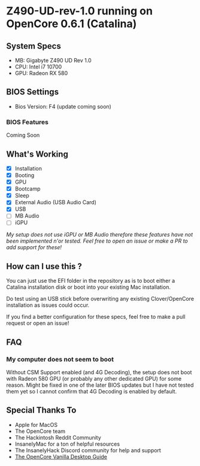 # Z490-UD-rev-1.0 running on OpenCore 0.6.1 (Catalina)
## System Specs

- MB: Gigabyte Z490 UD Rev 1.0
- CPU: Intel i7 10700
- GPU: Radeon RX 580

## BIOS Settings

- Bios Version: F4 (update coming soon)

### BIOS Features

Coming Soon

## What's Working

- [x] Installation
- [x] Booting
- [x] GPU
- [x] Bootcamp
- [x] Sleep
- [x] External Audio (USB Audio Card)
- [x] USB
- [ ] MB Audio
- [ ] iGPU

*My setup does not use iGPU or MB Audio therefore these features have not been implemented n'or tested. Feel free to open an issue or make a PR to add support for these!*

## How can I use this ?

You can just use the EFI folder in the repository as is to boot either a Catalina installation disk or boot into your existing Mac installation.

Do test using an USB stick before overwriting any existing Clover/OpenCore installation as issues could occur.

If you find a better configuration for these specs, feel free to make a pull request or open an issue!

## FAQ

### My computer does not seem to boot

Without CSM Support enabled (and 4G Decoding), the setup does not boot with Radeon 580 GPU (or probably any other dedicated GPU) for some reason. Might be fixed in one of the later BIOS updates but I have not tested them yet so I cannot confirm that 4G Decoding is enabled by default. 

## Special Thanks To

- Apple for MacOS
- The OpenCore team
- The Hackintosh Reddit Community
- InsanelyMac for a ton of helpful resources
- The InsanelyHack Discord community for help and support
- [The OpenCore Vanilla Desktop Guide](https://khronokernel-2.gitbook.io/opencore-vanilla-desktop-guide/)

